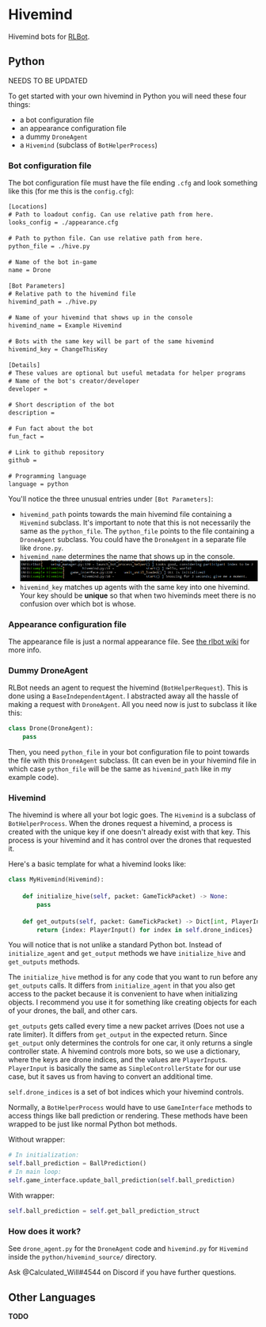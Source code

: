 # Hivemind

Hivemind bots for [RLBot](rlbot.org).

## Python

NEEDS TO BE UPDATED

To get started with your own hivemind in Python you will need these four things:

- a bot configuration file
- an appearance configuration file
- a dummy `DroneAgent`
- a `Hivemind` (subclass of `BotHelperProcess`)

### Bot configuration file

The bot configuration file must have the file ending `.cfg` and look something like this (for me this is the `config.cfg`):

```
[Locations]
# Path to loadout config. Can use relative path from here.
looks_config = ./appearance.cfg

# Path to python file. Can use relative path from here.
python_file = ./hive.py

# Name of the bot in-game
name = Drone

[Bot Parameters]
# Relative path to the hivemind file
hivemind_path = ./hive.py

# Name of your hivemind that shows up in the console
hivemind_name = Example Hivemind

# Bots with the same key will be part of the same hivemind
hivemind_key = ChangeThisKey

[Details]
# These values are optional but useful metadata for helper programs
# Name of the bot's creator/developer
developer = 

# Short description of the bot
description = 

# Fun fact about the bot
fun_fact = 

# Link to github repository
github = 

# Programming language
language = python
```

You'll notice the three unusual entries under `[Bot Parameters]`:

- `hivemind_path` points towards the main hivemind file containing a `Hivemind` subclass. It's important to note that this is not necessarily the same as the `python_file`. The `python_file` points to the file containing a `DroneAgent` subclass. You could have the `DroneAgent` in a separate file like `drone.py`.
- `hivemind_name` determines the name that shows up in the console. ![image](img/console.png)
- `hivemind_key` matches up agents with the same key into one hivemind. Your key should be **unique** so that when two hiveminds meet there is no confusion over 
which bot is whose.

### Appearance configuration file

The appearance file is just a normal appearance file. See [the rlbot wiki](https://github.com/RLBot/RLBot/wiki/Bot-Customization) for more info.

### Dummy DroneAgent

RLBot needs an agent to request the hivemind (`BotHelperRequest`). This is done using a `BaseIndependentAgent`. I abstracted away all the hassle of making a request with `DroneAgent`. All you need now is just to subclass it like this:

```python
class Drone(DroneAgent):
    pass
```

Then, you need `python_file` in your bot configuration file to point towards the file with this `DroneAgent` subclass. (It can even be in your hivemind file in which case `python_file` will be the same as `hivemind_path` like in my example code).

### Hivemind

The hivemind is where all your bot logic goes. The `Hivemind` is a subclass of `BotHelperProcess`. When the drones request a hivemind, a process is created with the unique key if one doesn't already exist with that key. This process is your hivemind and it has control over the drones that requested it.

Here's a basic template for what a hivemind looks like:

```python
class MyHivemind(Hivemind):

    def initialize_hive(self, packet: GameTickPacket) -> None:
        pass

    def get_outputs(self, packet: GameTickPacket) -> Dict[int, PlayerInput]:
        return {index: PlayerInput() for index in self.drone_indices}
```

You will notice that is not unlike a standard Python bot. Instead of `initialize_agent` and `get_output` methods we have `initialize_hive` and `get_outputs` methods. 

The `initialize_hive` method is for any code that you want to run before any `get_outputs` calls. It differs from `initialize_agent` in that you also get access to the packet because it is convenient to have when initializing objects. I recommend you use it for something like creating objects for each of your drones, the ball, and other cars.

`get_outputs` gets called every time a new packet arrives (Does not use a rate limiter). It differs from `get_output` in the expected return. Since `get_output` only determines the controls for one car, it only returns a single controller state. A hivemind controls more bots, so we use a dictionary, where the keys are drone indices, and the values are `PlayerInput`s. `PlayerInput` is basically the same as `SimpleControllerState` for our use case, but it saves us from having to convert an additional time.

`self.drone_indices` is a set of bot indices which your hivemind controls.

Normally, a `BotHelperProcess` would have to use `GameInterface` methods to access things like ball prediction or rendering. These methods have been wrapped to be just like normal Python bot methods.

Without wrapper:
```python
# In initialization:
self.ball_prediction = BallPrediction()
# In main loop:
self.game_interface.update_ball_prediction(self.ball_prediction)
```

With wrapper:
```python
self.ball_prediction = self.get_ball_prediction_struct
```

### How does it work?

See `drone_agent.py` for the `DroneAgent` code and `hivemind.py` for `Hivemind` inside the `python/hivemind_source/` directory. 

Ask @Calculated_Will#4544 on Discord if you have further questions.

## Other Languages

**TODO**